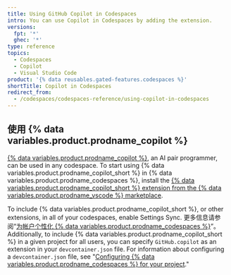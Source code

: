 ```yaml
---
title: Using GitHub Copilot in Codespaces
intro: You can use Copilot in Codespaces by adding the extension.
versions:
  fpt: '*'
  ghec: '*'
type: reference
topics:
  - Codespaces
  - Copilot
  - Visual Studio Code
product: '{% data reusables.gated-features.codespaces %}'
shortTitle: Copilot in Codespaces
redirect_from:
  - /codespaces/codespaces-reference/using-copilot-in-codespaces
---
```


## 使用 {% data variables.product.prodname_copilot %}

[{% data variables.product.prodname_copilot %}](https://copilot.github.com/), an AI pair programmer, can be used in any codespace. To start using {% data variables.product.prodname_copilot_short %} in {% data variables.product.prodname_codespaces %}, install the [{% data variables.product.prodname_copilot_short %} extension from the {% data variables.product.prodname_vscode %} marketplace](https://marketplace.visualstudio.com/items?itemName=GitHub.copilot).

To include {% data variables.product.prodname_copilot_short %}, or other extensions, in all of your codespaces, enable Settings Sync. 更多信息请参阅“[为帐户个性化 {% data variables.product.prodname_codespaces %}](/codespaces/customizing-your-codespace/personalizing-codespaces-for-your-account#settings-sync)”。 Additionally, to include {% data variables.product.prodname_copilot_short %} in a given project for all users, you can specify `GitHub.copilot` as an extension in your `devcontainer.json` file. For information about configuring a `devcontainer.json` file, see "[Configuring {% data variables.product.prodname_codespaces %} for your project](/codespaces/customizing-your-codespace/configuring-codespaces-for-your-project#creating-a-custom-codespace-configuration)."

